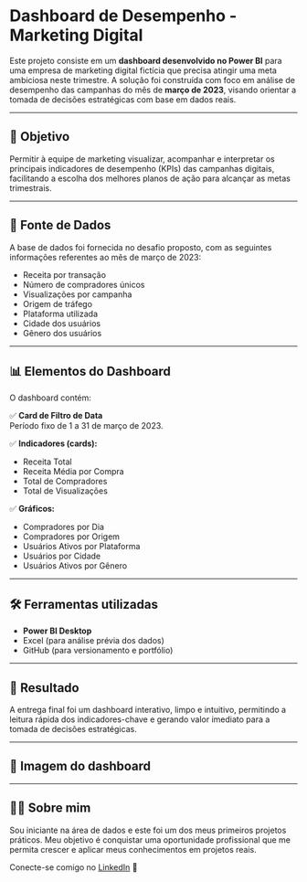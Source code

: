 # Dashboard de Desempenho - Marketing Digital

Este projeto consiste em um **dashboard desenvolvido no Power BI** para uma empresa de marketing digital fictícia que precisa atingir uma meta ambiciosa neste trimestre. A solução foi construída com foco em análise de desempenho das campanhas do mês de **março de 2023**, visando orientar a tomada de decisões estratégicas com base em dados reais.

---

## 🎯 Objetivo

Permitir à equipe de marketing visualizar, acompanhar e interpretar os principais indicadores de desempenho (KPIs) das campanhas digitais, facilitando a escolha dos melhores planos de ação para alcançar as metas trimestrais.

---

## 🧩 Fonte de Dados

A base de dados foi fornecida no desafio proposto, com as seguintes informações referentes ao mês de março de 2023:

- Receita por transação
- Número de compradores únicos
- Visualizações por campanha
- Origem de tráfego
- Plataforma utilizada
- Cidade dos usuários
- Gênero dos usuários

---

## 📊 Elementos do Dashboard

O dashboard contém:

✅ **Card de Filtro de Data**  
Período fixo de 1 a 31 de março de 2023.

✅ **Indicadores (cards):**
- Receita Total
- Receita Média por Compra
- Total de Compradores
- Total de Visualizações

✅ **Gráficos:**
- Compradores por Dia
- Compradores por Origem
- Usuários Ativos por Plataforma
- Usuários por Cidade
- Usuários Ativos por Gênero

---

## 🛠️ Ferramentas utilizadas

- **Power BI Desktop**
- Excel (para análise prévia dos dados)
- GitHub (para versionamento e portfólio)

---

## 🚀 Resultado

A entrega final foi um dashboard interativo, limpo e intuitivo, permitindo a leitura rápida dos indicadores-chave e gerando valor imediato para a tomada de decisões estratégicas.

---

## 📎 Imagem do dashboard



---

## 👩‍💻 Sobre mim

Sou iniciante na área de dados e este foi um dos meus primeiros projetos práticos. Meu objetivo é conquistar uma oportunidade profissional que me permita crescer e aplicar meus conhecimentos em projetos reais.

Conecte-se comigo no [LinkedIn](https://www.linkedin.com/in/seu-usuario/julianebtoledo) 💼

